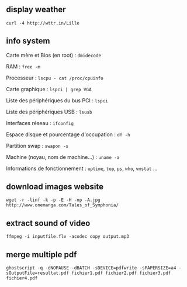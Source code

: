 ## display weather

```
curl -4 http://wttr.in/Lille
```

## info system

Carte mère et Bios (en root) : `dmidecode`

RAM : `free -m`

Processeur : `lscpu - cat /proc/cpuinfo`

Carte graphique : `lspci | grep VGA`

Liste des périphériques du bus PCI : `lspci`

Liste des périphériques USB : `lsusb`

Interfaces réseau : `ifconfig`

Espace disque et pourcentage d'occupation : `df -h`

Partition swap : `swapon -s`

Machine (noyau, nom de machine...) : `uname -a`

Informations de fonctionnement : `uptime`, `top`, `ps`, `who`, `vmstat` ...

## download images website

```
wget -r -linf -k -p -E -H -np -A.jpg http://www.onemanga.com/Tales_of_Symphonia/
```
   
## extract sound of video

```
ffmpeg -i inputfile.flv -acodec copy output.mp3
```

## merge multiple pdf

```
ghostscript -q -dNOPAUSE -dBATCH -sDEVICE=pdfwrite -sPAPERSIZE=a4 -sOutputFile=resultat.pdf fichier1.pdf fichier2.pdf fichier3.pdf fichier4.pdf
```
